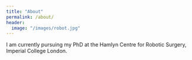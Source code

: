 ```yaml
---
title: "About"
permalink: /about/
header:
  image: "/images/robot.jpg"
---
```


I am currently pursuing my PhD at the Hamlyn Centre for Robotic Surgery, Imperial College London.
